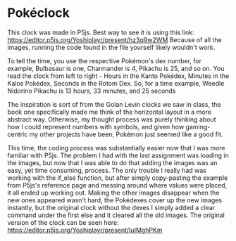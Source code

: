 # Pokéclock

This clock was made in P5js. Best way to see it is using this link: 
https://editor.p5js.org/Yoshiplayr/present/hz3q9w2WM
Because of all the images, running the code found in the file yourself likely wouldn't work.

To tell the time, you use the respective Pokémon's dex number, for example, Bulbasaur is one, Charmander is 4, Pikachu is 25, and so on. 
You read the clock from left to right - Hours in the Kanto Pokédex, Minutes in the Kalos Pokédex, Seconds in the Rotom Dex.
So, for a time example, Weedle Nidorino Pikachu is 13 hours, 33 minutes, and 25 seconds

The inspiration is sort of from the Golan Levin clocks we saw in class, the book one specifically made me think of the horizontal layout in a more abstract way.
Otherwise, my thought process was purely thinking about how I could represent numbers with symbols, and given how gaming-centric my other projects have been, Pokémon just seemed like a good fit.

This time, the coding process was substantially easier now that I was more familiar with P5js. The problem I had with the last assignment was loading in the images, but now that I was able to do that adding the images was an easy, yet time consuming, process.
The only trouble I really had was working with the if_else function, but after simply copy-pasting the example from P5js's reference page and messing around where values were placed, it all ended up working out. Making the other images disappear when the new ones appeared wasn't hard, the Pokédexes cover up the new images instantly, but the original clock without the dexes I simply added a clear command under the first else and it cleared all the old images. The original version of the clock can be seen here:
https://editor.p5js.org/Yoshiplayr/present/IuIMghPKm

